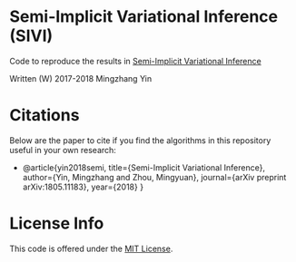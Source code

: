 # Semi-Implicit Variational Inference (SIVI)

Code to reproduce the results in [Semi-Implicit Variational Inference](http://arxiv.org/abs/1805.11183)

Written (W) 2017-2018 Mingzhang Yin

# Citations

Below are the paper to cite if you find the algorithms in this repository useful in your own research:

* @article{yin2018semi,
  title={Semi-Implicit Variational Inference},
  author={Yin, Mingzhang and Zhou, Mingyuan},
  journal={arXiv preprint arXiv:1805.11183},
  year={2018}
}


# License Info

This code is offered under the [MIT License](https://opensource.org/licenses/MIT).

